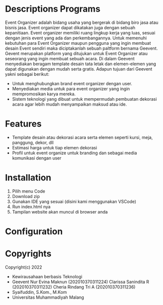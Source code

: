 # Descriptions Programs
Event Organizer adalah bidang usaha yang bergerak di bidang biro jasa atau bisnis jasa. Event organizer dapat dikatakan juga dengan sebuah kepanitiaan. Event organizer memiliki ruang lingkup kerja yang luas, sesuai dengan jenis event yang ada dan perkembangannya.
Untuk memenuhi kebutuhan para Event Organizer maupun pengguna yang ingin membuat desain Event sendiri maka diciptakanlah sebuah paltform bernama Geevent. Gevent merupakan platform yang ditujukan untuk Event Organizer atau seseorang yang ingin membuat sebuah acara. Di dalam Geevent menyediakan beragam template desain tata letak dan elemen-elemen yang dapat digunakan dengan mudah serta gratis. 
Adapun tujuan dari Geevent yakni sebagai berikut:
- Untuk menghubungkan brand event organizer dengan user.
- Menyediakan media untuk para event organizer yang ingin mempromosikan karya mereka.
- Sistem teknologi yang dibuat untuk mempermudah pembuatan dekorasi acara agar lebih mudah menyampaikan maksud atau ide.

# Features
- Template desain atau dekorasi acara serta elemen seperti kursi, meja, panggung, dekor, dll
- Estimasi harga untuk tiap elemen dekorasi
- Profil untuk event organize untuk branding dan sebagai media komunikasi dengan user

# Installation
1. Pilih menu Code
2. Download zip
3. Gunakan IDE yang sesuai (disini kami menggunakan VSCode)
4. Run index.html nya
5. Tampilan website akan muncul di browser anda

# Configuration


# Copyrights
Copyright(c) 2022 

- Kewirausahaan berbasis Teknologi
- Geevent
  Nur Evina Maknun (202010370311224)
  Clarissa Sanindita R (202010370311232)
  Cheria Rindang Tri A (202010370311236)
- Syaifuddin, S.Kom., M.Kom
- Universitas Muhammadiyah Malang
